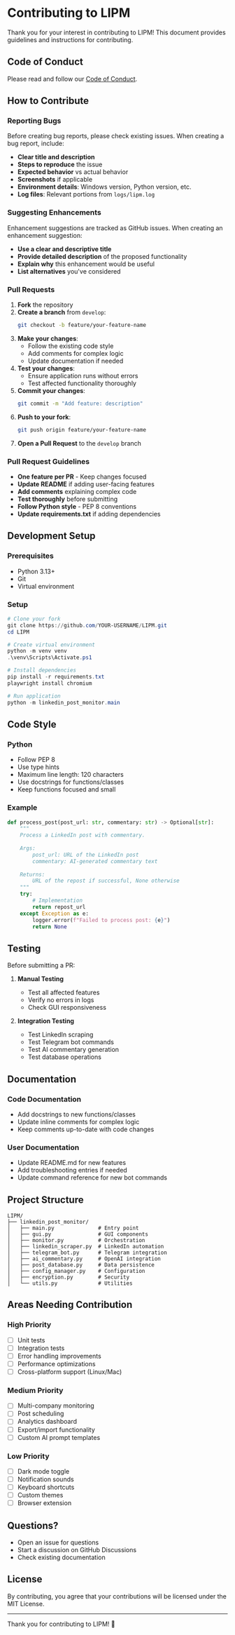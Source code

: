 # Contributing to LIPM

Thank you for your interest in contributing to LIPM! This document provides guidelines and instructions for contributing.

## Code of Conduct

Please read and follow our [Code of Conduct](CODE_OF_CONDUCT.md).

## How to Contribute

### Reporting Bugs

Before creating bug reports, please check existing issues. When creating a bug report, include:

- **Clear title and description**
- **Steps to reproduce** the issue
- **Expected behavior** vs actual behavior
- **Screenshots** if applicable
- **Environment details**: Windows version, Python version, etc.
- **Log files**: Relevant portions from `logs/lipm.log`

### Suggesting Enhancements

Enhancement suggestions are tracked as GitHub issues. When creating an enhancement suggestion:

- **Use a clear and descriptive title**
- **Provide detailed description** of the proposed functionality
- **Explain why** this enhancement would be useful
- **List alternatives** you've considered

### Pull Requests

1. **Fork** the repository
2. **Create a branch** from `develop`:
   ```bash
   git checkout -b feature/your-feature-name
   ```
3. **Make your changes**:
   - Follow the existing code style
   - Add comments for complex logic
   - Update documentation if needed
4. **Test your changes**:
   - Ensure application runs without errors
   - Test affected functionality thoroughly
5. **Commit your changes**:
   ```bash
   git commit -m "Add feature: description"
   ```
6. **Push to your fork**:
   ```bash
   git push origin feature/your-feature-name
   ```
7. **Open a Pull Request** to the `develop` branch

### Pull Request Guidelines

- **One feature per PR** - Keep changes focused
- **Update README** if adding user-facing features
- **Add comments** explaining complex code
- **Test thoroughly** before submitting
- **Follow Python style** - PEP 8 conventions
- **Update requirements.txt** if adding dependencies

## Development Setup

### Prerequisites
- Python 3.13+
- Git
- Virtual environment

### Setup
```powershell
# Clone your fork
git clone https://github.com/YOUR-USERNAME/LIPM.git
cd LIPM

# Create virtual environment
python -m venv venv
.\venv\Scripts\Activate.ps1

# Install dependencies
pip install -r requirements.txt
playwright install chromium

# Run application
python -m linkedin_post_monitor.main
```

## Code Style

### Python
- Follow PEP 8
- Use type hints
- Maximum line length: 120 characters
- Use docstrings for functions/classes
- Keep functions focused and small

### Example
```python
def process_post(post_url: str, commentary: str) -> Optional[str]:
    """
    Process a LinkedIn post with commentary.
    
    Args:
        post_url: URL of the LinkedIn post
        commentary: AI-generated commentary text
        
    Returns:
        URL of the repost if successful, None otherwise
    """
    try:
        # Implementation
        return repost_url
    except Exception as e:
        logger.error(f"Failed to process post: {e}")
        return None
```

## Testing

Before submitting a PR:

1. **Manual Testing**
   - Test all affected features
   - Verify no errors in logs
   - Check GUI responsiveness

2. **Integration Testing**
   - Test LinkedIn scraping
   - Test Telegram bot commands
   - Test AI commentary generation
   - Test database operations

## Documentation

### Code Documentation
- Add docstrings to new functions/classes
- Update inline comments for complex logic
- Keep comments up-to-date with code changes

### User Documentation
- Update README.md for new features
- Add troubleshooting entries if needed
- Update command reference for new bot commands

## Project Structure

```
LIPM/
├── linkedin_post_monitor/
│   ├── main.py              # Entry point
│   ├── gui.py               # GUI components
│   ├── monitor.py           # Orchestration
│   ├── linkedin_scraper.py  # LinkedIn automation
│   ├── telegram_bot.py      # Telegram integration
│   ├── ai_commentary.py     # OpenAI integration
│   ├── post_database.py     # Data persistence
│   ├── config_manager.py    # Configuration
│   ├── encryption.py        # Security
│   └── utils.py             # Utilities
```

## Areas Needing Contribution

### High Priority
- [ ] Unit tests
- [ ] Integration tests
- [ ] Error handling improvements
- [ ] Performance optimizations
- [ ] Cross-platform support (Linux/Mac)

### Medium Priority
- [ ] Multi-company monitoring
- [ ] Post scheduling
- [ ] Analytics dashboard
- [ ] Export/import functionality
- [ ] Custom AI prompt templates

### Low Priority
- [ ] Dark mode toggle
- [ ] Notification sounds
- [ ] Keyboard shortcuts
- [ ] Custom themes
- [ ] Browser extension

## Questions?

- Open an issue for questions
- Start a discussion on GitHub Discussions
- Check existing documentation

## License

By contributing, you agree that your contributions will be licensed under the MIT License.

---

Thank you for contributing to LIPM! 🎉
